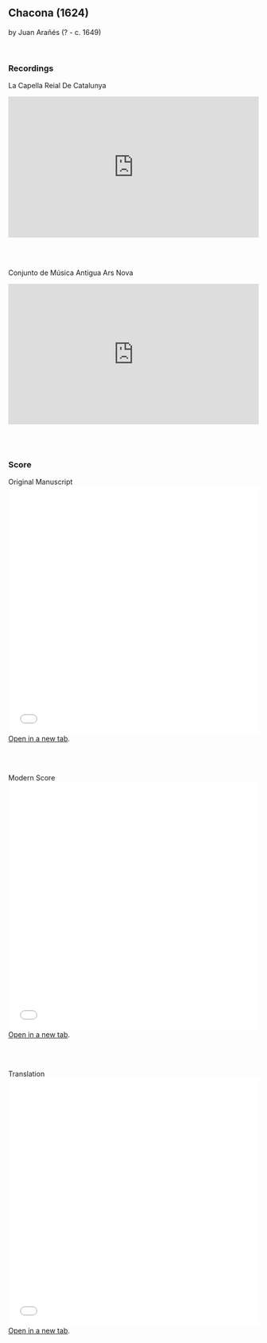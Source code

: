 ## Chacona (1624)

by Juan Arañés (? - c. 1649)

<br>

### Recordings

La Capella Reial De Catalunya

<style>
.embed-container {
    position: relative;
    padding-bottom: 56.25%;
    height: 0;
    overflow: hidden;
    max-width: 100%;
  }
  iframe{
    position: absolute;
    top: 0;
    left: 0;
    width: 100%;
    height: 100%;
  }
</style>
<div class='embed-container'>
  <iframe src='https://www.youtube.com/embed/LcgzDveou2c?rel=0' frameborder='0' allowfullscreen></iframe>
</div>


<br><br>

Conjunto de Música Antigua Ars Nova

<style>
.embed-container {
    position: relative;
    padding-bottom: 56.25%;
    height: 0;
    overflow: hidden;
    max-width: 100%;
  }
  iframe{
    position: absolute;
    top: 0;
    left: 0;
    width: 100%;
    height: 100%;
  }
</style>
<div class='embed-container'>
  <iframe src='https://www.youtube.com/embed/X5a3wjQ5fKI?rel=0' frameborder='0' allowfullscreen></iframe>
</div>

<br><br>

### Score

Original Manuscript
<embed
	src="scores/chacona_aranes_manuscript.pdf"
	type="application/pdf"
	width="100%"
	height="500px"
/>
<a href="scores/chacona_aranes_manuscript.pdf.pdf" target="_blank">Open in a new tab</a>.

<br><br>

Modern Score
<embed
	src="scores/chacona_aranes.pdf"
	type="application/pdf"
	width="100%"
	height="500px"
/>
<a href="scores/chacona_aranes.pdf" target="_blank">Open in a new tab</a>.

<br><br>

Translation
<embed
	src="scores/chacona_aranes_savall_translation.pdf"
	type="application/pdf"
	width="100%"
	height="500px"
/>
<a href="scores/chacona_aranes_savall_translation.pdf" target="_blank">Open in a new tab</a>.
